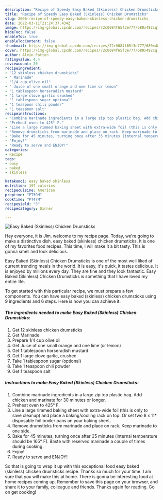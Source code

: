 ```yaml
---
description: "Recipe of Speedy Easy Baked (Skinless) Chicken Drumsticks"
title: "Recipe of Speedy Easy Baked (Skinless) Chicken Drumsticks"
slug: 2606-recipe-of-speedy-easy-baked-skinless-chicken-drumsticks
date: 2022-03-11T21:24:37.434Z
image: https://img-global.cpcdn.com/recipes/72c0084f65f3e777/680x482cq70/easy-baked-skinless-chicken-drumsticks-recipe-main-photo.jpg
hideToc: false
enableToc: true
enableTocContent: false
thumbnail: https://img-global.cpcdn.com/recipes/72c0084f65f3e777/680x482cq70/easy-baked-skinless-chicken-drumsticks-recipe-main-photo.jpg
cover: https://img-global.cpcdn.com/recipes/72c0084f65f3e777/680x482cq70/easy-baked-skinless-chicken-drumsticks-recipe-main-photo.jpg
author: Alvin Patton
ratingvalue: 4.4
reviewcount: 20
recipeingredient:
- "12 skinless chicken drumsticks"
- " Marinade"
- "1/4 cup olive oil"
- " Juice of one small orange and one lime or lemon"
- "1 tablespoon horseradish mustard"
- "1 large clove garlic crushed"
- "1 tablespoon sugar optional"
- "1 teaspoon chili powder"
- "1 teaspoon salt"
recipeinstructions:
- "Combine marinade ingredients in a large zip top plastic bag. Add chicken and marinate for 30 minutes or longer."
- "Preheat oven to 425° F."
- "Line a large rimmed baking sheet with extra-wide foil (this is only to save cleanup) and place a baking/cooling rack on top. Or set two 8 x 11* disposable foil broiler pans on your baking sheet."
- "Remove drumsticks from marinade and place on rack. Keep marinade to one side."
- "Bake for 45 minutes, turning once after 35 minutes (internal temperature should be 165° F). Baste with reserved marinade a couple of times during cooking."
- "Enjoy!"
- "Ready to serve and ENJOY!"
categories:
- Recipe
tags:
- easy
- baked
- skinless

katakunci: easy baked skinless 
nutrition: 197 calories
recipecuisine: American
preptime: "PT39M"
cooktime: "PT47M"
recipeyield: "3"
recipecategory: Dinner

---
```



![Easy Baked (Skinless) Chicken Drumsticks](https://img-global.cpcdn.com/recipes/72c0084f65f3e777/680x482cq70/easy-baked-skinless-chicken-drumsticks-recipe-main-photo.jpg)

Hey everyone, it is Jim, welcome to my recipe page. Today, we're going to make a distinctive dish, easy baked (skinless) chicken drumsticks. It is one of my favorites food recipes. This time, I will make it a bit tasty. This is gonna smell and look delicious.



Easy Baked (Skinless) Chicken Drumsticks is one of the most well liked of current trending meals in the world. It is easy, it's quick, it tastes delicious. It is enjoyed by millions every day. They are fine and they look fantastic. Easy Baked (Skinless) Chicken Drumsticks is something that I have loved my entire life.


To get started with this particular recipe, we must prepare a few components. You can have easy baked (skinless) chicken drumsticks using 9 ingredients and 6 steps. Here is how you can achieve it.

<!--inarticleads1-->

##### The ingredients needed to make Easy Baked (Skinless) Chicken Drumsticks:

1. Get 12 skinless chicken drumsticks
1. Get  Marinade
1. Prepare 1/4 cup olive oil
1. Get  Juice of one small orange and one lime (or lemon)
1. Get 1 tablespoon horseradish mustard
1. Get 1 large clove garlic, crushed
1. Take 1 tablespoon sugar (optional)
1. Take 1 teaspoon chili powder
1. Get 1 teaspoon salt




<!--inarticleads2-->

##### Instructions to make Easy Baked (Skinless) Chicken Drumsticks:

1. Combine marinade ingredients in a large zip top plastic bag. Add chicken and marinate for 30 minutes or longer.
1. Preheat oven to 425° F.
1. Line a large rimmed baking sheet with extra-wide foil (this is only to save cleanup) and place a baking/cooling rack on top. Or set two 8 x 11* disposable foil broiler pans on your baking sheet.
1. Remove drumsticks from marinade and place on rack. Keep marinade to one side.
1. Bake for 45 minutes, turning once after 35 minutes (internal temperature should be 165° F). Baste with reserved marinade a couple of times during cooking.
1. Enjoy!
1. Ready to serve and ENJOY!



So that is going to wrap it up with this exceptional food easy baked (skinless) chicken drumsticks recipe. Thanks so much for your time. I am sure that you will make this at home. There is gonna be interesting food at home recipes coming up. Remember to save this page on your browser, and share it to your family, colleague and friends. Thanks again for reading. Go on get cooking!
